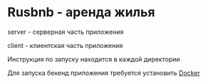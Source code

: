 # Rusbnb - аренда жилья

server - серверная часть приложения

client - клиентская часть приложения

Инструкция по запуску находится в каждой директории

Для запуска бекенд приложения требуется установить [Docker](https://www.docker.com/products/docker-desktop/)
